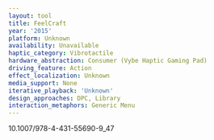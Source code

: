 ```yaml
---
layout: tool
title: FeelCraft
year: '2015'
platform: Unknown
availability: Unavailable
haptic_category: Vibrotactile
hardware_abstraction: Consumer (Vybe Haptic Gaming Pad)
driving_feature: Action
effect_localization: Unknown
media_support: None
iterative_playback: 'Unknown'
design_approaches: DPC, Library
interaction_metaphors: Generic Menu
---
```

10.1007/978-4-431-55690-9_47